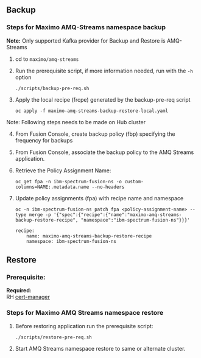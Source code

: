 Backup
----

### Steps for Maximo AMQ-Streams namespace backup

**Note:** Only supported Kafka provider for Backup and Restore is AMQ-Streams

1. cd to `maximo/amq-streams`
   
2. Run the prerequisite script, if more information needed, run with the `-h` option

    `./scripts/backup-pre-req.sh`
3. Apply the local recipe (frcpe) generated by the backup-pre-req script

    `oc apply -f maximo-amq-streams-backup-restore-local.yaml`

Note: Following steps needs to be made on Hub cluster

4. From Fusion Console, create backup policy (fbp) specifying the frequency for backups
5. From Fusion Console, associate the backup policy to the AMQ Streams application. 
6. Retrieve the Policy Assignment Name:

    `oc get fpa -n ibm-spectrum-fusion-ns -o custom-columns=NAME:.metadata.name --no-headers`
7. Update policy assignments (fpa) with recipe name and namespace

    `oc -n ibm-spectrum-fusion-ns patch fpa <policy-assignment-name> --type merge -p '{"spec":{"recipe":{"name":"maximo-amq-streams-backup-restore-recipe", "namespace":"ibm-spectrum-fusion-ns"}}}'`
    ```
    recipe:
        name: maximo-amq-streams-backup-restore-recipe
        namespace: ibm-spectrum-fusion-ns
    ```

Restore
----
### Prerequisite:

**Required:** <br>
RH [cert-manager](https://ibm-mas.github.io/ansible-devops/roles/cert_manager/)<br>

### Steps for Maximo AMQ Streams namespace restore
1. Before restoring application run the prerequisite script:

    `./scripts/restore-pre-req.sh`
2. Start AMQ Streams namespace restore to same or alternate cluster.
